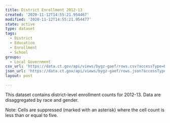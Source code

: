 ```yaml
---
title: District Enrollment 2012-13
created: '2020-11-12T14:55:21.954467'
modified: '2020-11-12T14:55:21.954477'
state: active
type: dataset
tags:
  - District
  - Education
  - Enrollment
  - School
groups:
  - Local Government
csv_url: 'https://data.ct.gov/api/views/bygz-gaef/rows.csv?accessType=DOWNLOAD'
json_url: 'https://data.ct.gov/api/views/bygz-gaef/rows.json?accessType=DOWNLOAD'
layout: post

---
```

This dataset contains district-level enrollment counts for 2012-13. Data are disaggregated by race and gender. 

Note: Cells are suppressed (marked with an asterisk) where the cell count is less than or equal to five.
